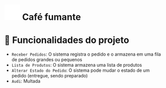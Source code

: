# <img src="icon.png" > Café fumante
# :hammer: Funcionalidades do projeto
- `Receber Pedidos`: O sistema registra o pedido e o armazena em uma fila de pedidos grandes ou pequenos
- `Lista de Produtos`: O sistema armazena uma lista de produtos
- `Alterar Estado do Pedido`: O sistema pode mudar o estado de um pedido (entregue, sendo preparado)
- `Audi`: Multada
